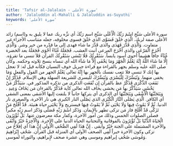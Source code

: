 ```yaml
---
title: 'Tafsir al-Jalalain - سورة الأعلى'
author: 'Jalaluddin al-Mahalli & Jalaluddin as-Suyuthi'
keywords: 'سورة الأعلى'
---
```


سورة الأعلى
سَبِّحِ اسْمَ رَبِّكَ الْأَعْلَى
سَبِّحِ اسم رَبِّكَ
أي نزِّه ربك عما لا يليق به و(اسم) زائد
الأعلى
صفة لربك.
الَّذِي خَلَقَ فَسَوَّى
الذي خَلَقَ فسوى
مخلوقه، جعله متناسب الأجزاء غير متفاوت.
وَالَّذِي قَدَّرَ فَهَدَى
والذى قَدَّرَ
ما شاء
فهدى
إلى ما قدّره من خير وشر.
وَالَّذِي أَخْرَجَ الْمَرْعَى
والذى أَخْرَجَ المرعى
أنبت العشب.
فَجَعَلَهُ غُثَاءً أَحْوَى
فَجَعَلَهُ
بعد الخضرة
غُثَآءً
جافاً هشيماً
أحوى
أسود يابساً.
سَنُقْرِئُكَ فَلَا تَنْسَى
سَنُقْرِئُكَ
القرآن
فَلاَ تنسى
ما تقرؤه.
إِلَّا مَا شَاءَ اللَّهُ إِنَّهُ يَعْلَمُ الْجَهْرَ وَمَا يَخْفَى
إِلاَّ مَا شَآءَ الله
أي تنساه بنسخ تلاوته وحكمه. وكان صلى الله عليه وسلم يجهر بالقراءة مع قراءة جبريل خوف النسيان فكأنه قيل له: لا تعجل بها إنك لا تنسى فلا تتعب نفسك بالجهر بها
إِنَّهُ
تعالى
يَعْلَمُ الجهر
من القول والفعل
وَمَا يخفى
منهما.
وَنُيَسِّرُكَ لِلْيُسْرَى
وَنُيَسِّرُكَ لليسرى
للشريعة السهلة وهي الإسلام.
فَذَكِّرْ إِنْ نَفَعَتِ الذِّكْرَى
فَذَكّرْ
عظ بالقرآن
إِن نَّفَعَتِ الذكرى
من تذكره المذكور في.
سَيَذَّكَّرُ مَنْ يَخْشَى
سَيَذَّكَّرُ
بها
مَن يخشى
يخاف الله تعالى كآية
فَذَكِّرْ بالقرءان مَن يَخَافُ وَعِيدِ
.
وَيَتَجَنَّبُهَا الْأَشْقَى
وَيَتَجَنَّبُهَا
أي الذكرى أي يتركها جانباً لا يلتفت إليها
الأشقى
بمعنى الشقي أي الكافر.
الَّذِي يَصْلَى النَّارَ الْكُبْرَى
الذي يَصْلَى النار الكبرى
هي نار الآخرة، والصغرى نار الدنيا.
ثُمَّ لَا يَمُوتُ فِيهَا وَلَا يَحْيَى
ثُمَّ لاَ يَمُوتُ فِيهَا
فيستريح
وَلاَ يَحْيَى
حياة هنيئة.
قَدْ أَفْلَحَ مَنْ تَزَكَّى
قَدْ أَفْلَحَ
فاز
مَن تزكى
تطهر بالإِيمان.
وَذَكَرَ اسْمَ رَبِّهِ فَصَلَّى
وَذَكَرَ اسم رَبِّهِ
مكبراً
فصلى
الصلوات الخمس وذلك من أمور الآخرة، وكفار مكة معرضون عنها.
بَلْ تُؤْثِرُونَ الْحَيَاةَ الدُّنْيَا
بَلْ تُؤْثِرُونَ
بالفوقانية والتحتانية
الحياة الدنيا
على الآخرة.
وَالْآَخِرَةُ خَيْرٌ وَأَبْقَى
والأخرة
المشتملة على الجنة
خَيْرٌ وأبقى
.
إِنَّ هَذَا لَفِي الصُّحُفِ الْأُولَى
إِنَّ هذا
أي إفلاحُ من تزكى وكون الآخرة خيراً
لَفِى الصحف الأولى
أي المنزلة قبل القرآن.
صُحُفِ إِبْرَاهِيمَ وَمُوسَى
صُحُفِ إبراهيم وموسى
وهي عشرة صحف لإِبراهيم، والتوراة لموسى.